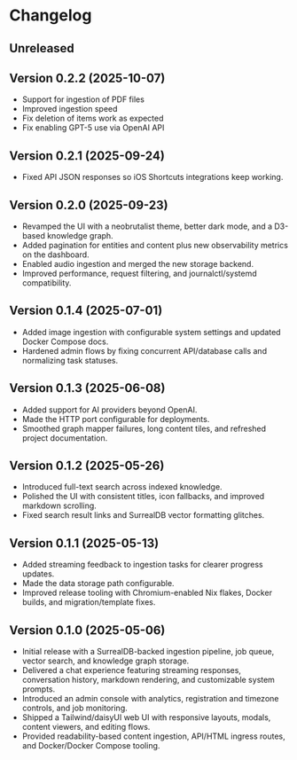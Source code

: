 # Changelog
## Unreleased

## Version 0.2.2 (2025-10-07)
- Support for ingestion of PDF files
- Improved ingestion speed
- Fix deletion of items work as expected
- Fix enabling GPT-5 use via OpenAI API

## Version 0.2.1 (2025-09-24)
- Fixed API JSON responses so iOS Shortcuts integrations keep working.

## Version 0.2.0 (2025-09-23)
- Revamped the UI with a neobrutalist theme, better dark mode, and a D3-based knowledge graph.
- Added pagination for entities and content plus new observability metrics on the dashboard.
- Enabled audio ingestion and merged the new storage backend.
- Improved performance, request filtering, and journalctl/systemd compatibility.

## Version 0.1.4 (2025-07-01)
- Added image ingestion with configurable system settings and updated Docker Compose docs.
- Hardened admin flows by fixing concurrent API/database calls and normalizing task statuses.

## Version 0.1.3 (2025-06-08)
- Added support for AI providers beyond OpenAI.
- Made the HTTP port configurable for deployments.
- Smoothed graph mapper failures, long content tiles, and refreshed project documentation.

## Version 0.1.2 (2025-05-26)
- Introduced full-text search across indexed knowledge.
- Polished the UI with consistent titles, icon fallbacks, and improved markdown scrolling.
- Fixed search result links and SurrealDB vector formatting glitches.

## Version 0.1.1 (2025-05-13)
- Added streaming feedback to ingestion tasks for clearer progress updates.
- Made the data storage path configurable.
- Improved release tooling with Chromium-enabled Nix flakes, Docker builds, and migration/template fixes.

## Version 0.1.0 (2025-05-06)
- Initial release with a SurrealDB-backed ingestion pipeline, job queue, vector search, and knowledge graph storage.
- Delivered a chat experience featuring streaming responses, conversation history, markdown rendering, and customizable system prompts.
- Introduced an admin console with analytics, registration and timezone controls, and job monitoring.
- Shipped a Tailwind/daisyUI web UI with responsive layouts, modals, content viewers, and editing flows.
- Provided readability-based content ingestion, API/HTML ingress routes, and Docker/Docker Compose tooling.
